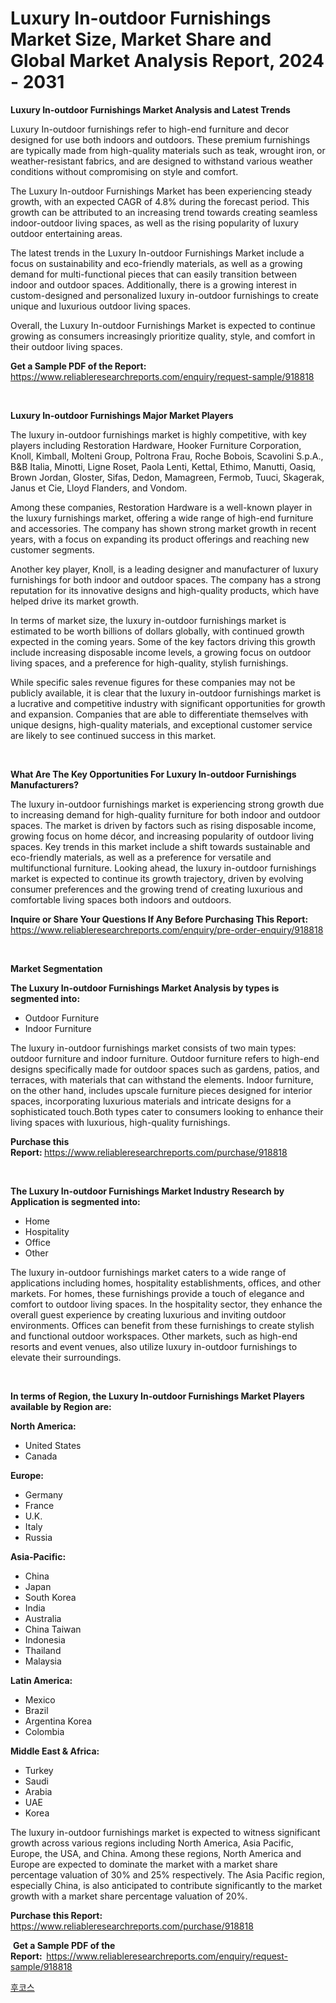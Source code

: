 <p><h1>Luxury In-outdoor Furnishings Market Size, Market Share and Global Market Analysis Report, 2024 - 2031</h1></p><p><strong>Luxury In-outdoor Furnishings Market Analysis and Latest Trends</strong></p>
<p><p>Luxury In-outdoor furnishings refer to high-end furniture and decor designed for use both indoors and outdoors. These premium furnishings are typically made from high-quality materials such as teak, wrought iron, or weather-resistant fabrics, and are designed to withstand various weather conditions without compromising on style and comfort.</p><p>The Luxury In-outdoor Furnishings Market has been experiencing steady growth, with an expected CAGR of 4.8% during the forecast period. This growth can be attributed to an increasing trend towards creating seamless indoor-outdoor living spaces, as well as the rising popularity of luxury outdoor entertaining areas.</p><p>The latest trends in the Luxury In-outdoor Furnishings Market include a focus on sustainability and eco-friendly materials, as well as a growing demand for multi-functional pieces that can easily transition between indoor and outdoor spaces. Additionally, there is a growing interest in custom-designed and personalized luxury in-outdoor furnishings to create unique and luxurious outdoor living spaces.</p><p>Overall, the Luxury In-outdoor Furnishings Market is expected to continue growing as consumers increasingly prioritize quality, style, and comfort in their outdoor living spaces.</p></p>
<p><strong>Get a Sample PDF of the Report:&nbsp;</strong> <a href="https://www.reliableresearchreports.com/enquiry/request-sample/918818">https://www.reliableresearchreports.com/enquiry/request-sample/918818</a></p>
<p>&nbsp;</p>
<p><strong>Luxury In-outdoor Furnishings Major Market Players</strong></p>
<p><p>The luxury in-outdoor furnishings market is highly competitive, with key players including Restoration Hardware, Hooker Furniture Corporation, Knoll, Kimball, Molteni Group, Poltrona Frau, Roche Bobois, Scavolini S.p.A., B&B Italia, Minotti, Ligne Roset, Paola Lenti, Kettal, Ethimo, Manutti, Oasiq, Brown Jordan, Gloster, Sifas, Dedon, Mamagreen, Fermob, Tuuci, Skagerak, Janus et Cie, Lloyd Flanders, and Vondom.</p><p>Among these companies, Restoration Hardware is a well-known player in the luxury furnishings market, offering a wide range of high-end furniture and accessories. The company has shown strong market growth in recent years, with a focus on expanding its product offerings and reaching new customer segments.</p><p>Another key player, Knoll, is a leading designer and manufacturer of luxury furnishings for both indoor and outdoor spaces. The company has a strong reputation for its innovative designs and high-quality products, which have helped drive its market growth.</p><p>In terms of market size, the luxury in-outdoor furnishings market is estimated to be worth billions of dollars globally, with continued growth expected in the coming years. Some of the key factors driving this growth include increasing disposable income levels, a growing focus on outdoor living spaces, and a preference for high-quality, stylish furnishings.</p><p>While specific sales revenue figures for these companies may not be publicly available, it is clear that the luxury in-outdoor furnishings market is a lucrative and competitive industry with significant opportunities for growth and expansion. Companies that are able to differentiate themselves with unique designs, high-quality materials, and exceptional customer service are likely to see continued success in this market.</p></p>
<p>&nbsp;</p>
<p><strong>What Are The Key Opportunities For Luxury In-outdoor Furnishings Manufacturers?</strong></p>
<p><p>The luxury in-outdoor furnishings market is experiencing strong growth due to increasing demand for high-quality furniture for both indoor and outdoor spaces. The market is driven by factors such as rising disposable income, growing focus on home décor, and increasing popularity of outdoor living spaces. Key trends in this market include a shift towards sustainable and eco-friendly materials, as well as a preference for versatile and multifunctional furniture. Looking ahead, the luxury in-outdoor furnishings market is expected to continue its growth trajectory, driven by evolving consumer preferences and the growing trend of creating luxurious and comfortable living spaces both indoors and outdoors.</p></p>
<p><strong>Inquire or Share Your Questions If Any Before Purchasing This Report:</strong> <a href="https://www.reliableresearchreports.com/enquiry/pre-order-enquiry/918818">https://www.reliableresearchreports.com/enquiry/pre-order-enquiry/918818</a></p>
<p>&nbsp;</p>
<p><strong>Market Segmentation</strong></p>
<p><strong>The Luxury In-outdoor Furnishings Market Analysis by types is segmented into:</strong></p>
<p><ul><li>Outdoor Furniture</li><li>Indoor Furniture</li></ul></p>
<p><p>The luxury in-outdoor furnishings market consists of two main types: outdoor furniture and indoor furniture. Outdoor furniture refers to high-end designs specifically made for outdoor spaces such as gardens, patios, and terraces, with materials that can withstand the elements. Indoor furniture, on the other hand, includes upscale furniture pieces designed for interior spaces, incorporating luxurious materials and intricate designs for a sophisticated touch.Both types cater to consumers looking to enhance their living spaces with luxurious, high-quality furnishings.</p></p>
<p><strong>Purchase this Report:&nbsp;</strong><a href="https://www.reliableresearchreports.com/purchase/918818">https://www.reliableresearchreports.com/purchase/918818</a></p>
<p>&nbsp;</p>
<p><strong>The Luxury In-outdoor Furnishings Market Industry Research by Application is segmented into:</strong></p>
<p><ul><li>Home</li><li>Hospitality</li><li>Office</li><li>Other</li></ul></p>
<p><p>The luxury in-outdoor furnishings market caters to a wide range of applications including homes, hospitality establishments, offices, and other markets. For homes, these furnishings provide a touch of elegance and comfort to outdoor living spaces. In the hospitality sector, they enhance the overall guest experience by creating luxurious and inviting outdoor environments. Offices can benefit from these furnishings to create stylish and functional outdoor workspaces. Other markets, such as high-end resorts and event venues, also utilize luxury in-outdoor furnishings to elevate their surroundings.</p></p>
<p>&nbsp;</p>
<p><strong>In terms of Region, the Luxury In-outdoor Furnishings Market Players available by Region are:</strong></p>
<p>
    <p> <strong> North America: </strong>
        <ul>
            <li>United States</li>
            <li>Canada</li>
        </ul>
        </p> 
    <p> <strong> Europe: </strong>
        <ul>
            <li>Germany</li>
            <li>France</li>
            <li>U.K.</li>
            <li>Italy</li>
            <li>Russia</li>
        </ul>
        </p> 
    <p> <strong> Asia-Pacific: </strong>
        <ul>
            <li>China</li>
            <li>Japan</li>
            <li>South Korea</li>
            <li>India</li>
            <li>Australia</li>
            <li>China Taiwan</li>
            <li>Indonesia</li>
            <li>Thailand</li>
            <li>Malaysia</li>
        </ul>
        </p> 
    <p> <strong> Latin America: </strong>
        <ul>
            <li>Mexico</li>
            <li>Brazil</li>
            <li>Argentina Korea</li>
            <li>Colombia</li>
        </ul>
        </p> 
    <p> <strong> Middle East & Africa: </strong>
        <ul>
            <li>Turkey</li>
            <li>Saudi</li>
            <li>Arabia</li>
            <li>UAE</li>
            <li>Korea</li>
        </ul>
    </p>
    </p>
<p><p>The luxury in-outdoor furnishings market is expected to witness significant growth across various regions including North America, Asia Pacific, Europe, the USA, and China. Among these regions, North America and Europe are expected to dominate the market with a market share percentage valuation of 30% and 25% respectively. The Asia Pacific region, especially China, is also anticipated to contribute significantly to the market growth with a market share percentage valuation of 20%.</p></p>
<p><strong>Purchase this Report: </strong><a href="https://www.reliableresearchreports.com/purchase/918818">https://www.reliableresearchreports.com/purchase/918818</a></p>
<p>&nbsp;<strong>Get a Sample PDF of the Report:&nbsp;&nbsp;</strong><a href="https://www.reliableresearchreports.com/enquiry/request-sample/918818">https://www.reliableresearchreports.com/enquiry/request-sample/918818</a></p>
<p><strong></strong></p>
<p><p><a href="https://medium.com/@frankfurter67567/%ED%93%A8%EC%BD%94%EC%8A%A4-%EC%8B%9C%EC%9E%A5-%EC%A1%B0%EC%82%AC-%EB%B3%B4%EA%B3%A0%EC%84%9C-%EA%B7%B8-%EC%97%AD%EC%82%AC-%EB%B0%8F-2024%EB%85%84%EB%B6%80%ED%84%B0-2031%EB%85%84%EA%B9%8C%EC%A7%80%EC%9D%98-%EC%98%88%EC%B8%A1-00ffe2eeaec6">후코스</a></p></p>
